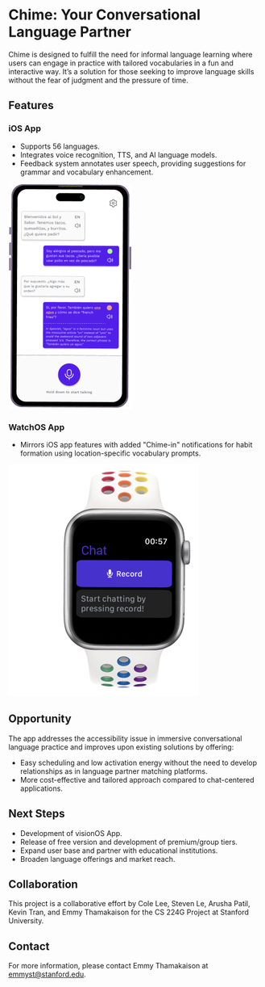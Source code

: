 # Chime: Your Conversational Language Partner

Chime is designed to fulfill the need for informal language learning where users can engage in practice with tailored vocabularies in a fun and interactive way. It’s a solution for those seeking to improve language skills without the fear of judgment and the pressure of time.

## Features

### iOS App

- Supports 56 languages.
- Integrates voice recognition, TTS, and AI language models.
- Feedback system annotates user speech, providing suggestions for grammar and vocabulary enhancement.

![iOS app](https://github.com/emmyxth/read-me-projects/blob/main/Purple%20iphone%2014%20Pro%20(2).png)

### WatchOS App

- Mirrors iOS app features with added "Chime-in" notifications for habit formation using location-specific vocabulary prompts.

![watchOS](https://github.com/emmyxth/read-me-projects/blob/main/Apple%20Watch%20Mockup%20(1).png)

## Opportunity

The app addresses the accessibility issue in immersive conversational language practice and improves upon existing solutions by offering:

- Easy scheduling and low activation energy without the need to develop relationships as in language partner matching platforms.
- More cost-effective and tailored approach compared to chat-centered applications.

## Next Steps

- Development of visionOS App.
- Release of free version and development of premium/group tiers.
- Expand user base and partner with educational institutions.
- Broaden language offerings and market reach.

## Collaboration

This project is a collaborative effort by Cole Lee, Steven Le, Arusha Patil, Kevin Tran, and Emmy Thamakaison for the CS 224G Project at Stanford University.

## Contact

For more information, please contact Emmy Thamakaison at emmyst@stanford.edu.
